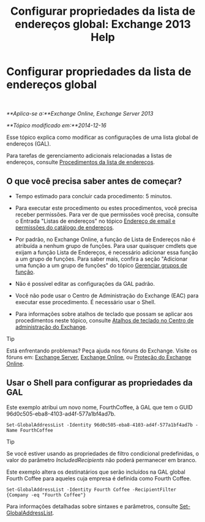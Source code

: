 ﻿---
title: 'Configurar propriedades da lista de endereços global: Exchange 2013 Help'
TOCTitle: Configurar propriedades da lista de endereços global
ms:assetid: 5fd2c96f-fe93-4b5a-8495-70c450511a37
ms:mtpsurl: https://technet.microsoft.com/pt-br/library/Bb232068(v=EXCHG.150)
ms:contentKeyID: 50485725
ms.date: 05/22/2018
mtps_version: v=EXCHG.150
ms.translationtype: MT
---

# Configurar propriedades da lista de endereços global

 

_**Aplica-se a:**Exchange Online, Exchange Server 2013_

_**Tópico modificado em:**2014-12-16_

Esse tópico explica como modificar as configurações de uma lista global de endereços (GAL).

Para tarefas de gerenciamento adicionais relacionadas a listas de endereços, consulte [Procedimentos da lista de endereços](address-list-procedures-exchange-2013-help.md).

## O que você precisa saber antes de começar?

  - Tempo estimado para concluir cada procedimento: 5 minutos.

  - Para executar este procedimento ou estes procedimentos, você precisa receber permissões. Para ver de que permissões você precisa, consulte o Entrada "Listas de endereços" no tópico [Endereço de email e permissões do catálogo de endereços](email-address-and-address-book-permissions-exchange-2013-help.md).

  - Por padrão, no Exchange Online, a função de Lista de Endereços não é atribuída a nenhum grupo de funções. Para usar quaisquer cmdlets que exijam a função Lista de Endereços, é necessário adicionar essa função a um grupo de funções. Para saber mais, confira a seção "Adicionar uma função a um grupo de funções" do tópico [Gerenciar grupos de função](manage-role-groups-exchange-2013-help.md).

  - Não é possível editar as configurações da GAL padrão.

  - Você não pode usar o Centro de Administração do Exchange (EAC) para executar esse procedimento. É necessário usar o Shell.

  - Para informações sobre atalhos de teclado que possam se aplicar aos procedimentos neste tópico, consulte [Atalhos de teclado no Centro de administração do Exchange](keyboard-shortcuts-in-the-exchange-admin-center-exchange-online-protection-help.md).


> [!TIP]
> Está enfrentando problemas? Peça ajuda nos fóruns do Exchange. Visite os fóruns em: <A href="https://go.microsoft.com/fwlink/p/?linkid=60612">Exchange Server</A>, <A href="https://go.microsoft.com/fwlink/p/?linkid=267542">Exchange Online</A>, ou <A href="https://go.microsoft.com/fwlink/p/?linkid=285351">Proteção do Exchange Online</A>.



## Usar o Shell para configurar as propriedades da GAL

Este exemplo atribui um novo nome, FourthCoffee, à GAL que tem o GUID 96d0c505-eba8-4103-ad4f-577a1bf4ad7b.

    Set-GlobalAddressList -Identity 96d0c505-eba8-4103-ad4f-577a1bf4ad7b -Name FourthCoffee


> [!TIP]
> Se você estiver usando as propriedades de filtro condicional predefinidas, o valor do parâmetro <EM>IncludedRecipients</EM> não poderá permanecer em branco.



Este exemplo altera os destinatários que serão incluídos na GAL global Fourth Coffee para aqueles cuja empresa é definida como Fourth Coffee.

    Set-GlobalAddressList -Identity Fourth Coffee -RecipientFilter {Company -eq "Fourth Coffee"}

Para informações detalhadas sobre sintaxes e parâmetros, consulte [Set-GlobalAddressList](https://technet.microsoft.com/pt-br/library/bb123877\(v=exchg.150\)).

